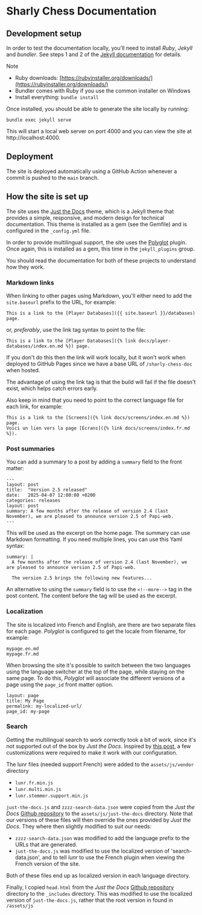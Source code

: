 # Sharly Chess Documentation

## Development setup

In order to test the documentation locally, you'll need to install *Ruby*, *Jekyll* and *bundler*.  See steps 1 and 2 of the [Jekyll documentation](https://jekyllrb.com/docs/) for details.

> [!NOTE]
> - Ruby downloads: [https://rubyinstaller.org/downloads/](https://rubyinstaller.org/downloads/)
> - Bundler comes with Ruby if you use the common installer on Windows
> - Install everything: ``bundle install``

Once installed, you should be able to generate the site locally by running:

```
bundle exec jekyll serve
```

This will start a local web server on port 4000 and you can view the site at http://localhost:4000.

## Deployment

The site is deployed automatically using a GitHub Action whenever a commit is pushed to the `main` branch.

## How the site is set up

The site uses the [Just the Docs](https://just-the-docs.com) theme, which is a Jekyll theme that provides a simple, responsive, and modern design for technical documentation.
This theme is installed as a gem (see the Gemfile) and is configured in the `_config.yml` file.

In order to provide multilingual support, the site uses the [Polyglot](https://polyglot.untra.io) plugin.  Once again, this is installed as a gem, this time in the `jekyll_plugins` group.

You should read the documentation for both of these projects to understand how they work.

### Markdown links

When linking to other pages using Markdown, you'll either need to add the `site.baseurl` prefix to the URL, for example:

```
This is a link to the [Player Databases]({{ site.baseurl }}/databases) page.
```

or, _preferably_, use the link tag syntax to point to the file:

```
This is a link to the [Player Databases]({% link docs/player-databases/index.en.md %}) page.
```

If you don't do this then the link will work locally, but it won't work when deployed to GitHub Pages since we have a base URL of `/sharly-chess-doc` when hosted.

The advantage of using the link tag is that the build will fail if the file doesn't exist, which helps catch errors early.

Also keep in mind that you need to point to the correct language file for each link, for example:

```
This is a link to the [Screens]({% link docs/screens/index.en.md %}) page.
Voici un lien vers la page [Écrans]({% link docs/screens/index.fr.md %}).
```

### Post summaries

You can add a summary to a post by adding a `summary` field to the front matter:

```
---
layout: post
title:  "Version 2.5 released"
date:   2025-04-07 12:00:00 +0200
categories: releases
layout: post
summary: A few months after the release of version 2.4 (last November), we are pleased to announce version 2.5 of Papi-web.
---
```

This will be used as the excerpt on the home page.  The summary can use Markdown formatting.  If you need multiple lines, you can use this Yaml syntax:

```
summary: |
  A few months after the release of version 2.4 (last November), we are pleased to announce version 2.5 of Papi-web.

  The version 2.5 brings the following new features...
```

An alternative to using the `summary` field is to use the `<!--more-->` tag in the post content. The content before the tag will be used as the excerpt.

### Localization

The site is localized into French and English, are there are two separate files for each page.
_Polyglot_ is configured to get the locale from filename, for example:

```
mypage.en.md
mypage.fr.md
```

When browsing the site it's possible to switch between the two languages using the language switcher at the top of the page, while staying on the same page.
To do this, _Polyglot_ will associate the different versions of a page using the `page_id` front matter option.

```
layout: page
title: My Page
permalink: my-localized-url/
page_id: my-page
```

### Search

Getting the multilingual search to work correctly took a bit of work, since it's not supported out of the box by _Just the Docs_.
Inspired by [this post](https://github.com/just-the-docs/just-the-docs/issues/59#issuecomment-1807080785), a few customizations were required to make it work with our configuration.

The lunr files (needed support French) were added to the `assets/js/vendor` directory

* `lunr.fr.min.js`
* `lunr.multi.min.js`
* `lunr.stemmer.support.min.js`

`just-the-docs.js` and `zzzz-search-data.json` were copied from the _Just the Docs_ [Github repository](https://github.com/just-the-docs/just-the-docs) to the `assets/js/just-the-docs` directory.
Note that our versions of these files will then override the ones provided by _Just the Docs_. They where then slightly modified to suit our needs:

* `zzzz-search-data.json` was modified to add the language prefix to the URLs that are generated.
* `just-the-docs.js` was modified to use the localized version of 'search-data.json', and to tell _lunr_ to use the French plugin when viewing the French version of the site.

Both of these files end up as localized version in each language directory.

Finally, I copied `head.html` from the _Just the Docs_ [Github repository](https://github.com/just-the-docs/just-the-docs) directory to the `_includes` directory. This was modified to use the localized version of `just-the-docs.js`, rather that the root version in found in `/assets/js`
